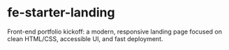# fe-starter-landing
Front-end portfolio kickoff: a modern, responsive landing page focused on clean HTML/CSS, accessible UI, and fast deployment.
